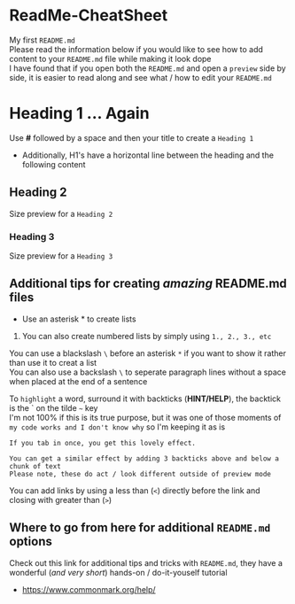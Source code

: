 # ReadMe-CheatSheet

My first `README.md`\
Please read the information below if you would like to see how to add content to your `README.md` file while making it look dope\
I have found that if you open both the `README.md` and open a `preview` side by side, it is easier to read along and see what / how to edit your `README.md`

# Heading 1 ... Again
Use **#** followed by a space and then your title to create a `Heading 1`

* Additionally, H1's have a horizontal line between the heading and the following content

## Heading 2

Size preview for a `Heading 2`

### Heading 3

Size preview for a `Heading 3`

## Additional tips for creating *amazing* README.md files

* Use an asterisk \* to create lists

1. You can also create numbered lists by simply using `1., 2., 3., etc`

You can use a blackslash `\` before an asterisk `*` if you want to show it rather than use it to creat a list\
You can also use a backslash `\` to seperate paragraph lines without a space when placed at the end of a sentence

To `highlight` a word, surround it with backticks (**HINT/HELP**), the backtick is the \` on the tilde `~` key\
I'm not 100% if this is its true purpose, but it was one of those moments of `my code works and I don't know why` so I'm keeping it as is

    If you tab in once, you get this lovely effect.

```
You can get a similar effect by adding 3 backticks above and below a chunk of text
Please note, these do act / look different outside of preview mode
```

You can add links by using a less than (`<`) directly before the link and closing with greater than (`>`)

## Where to go from here for additional `README.md` options
Check out this link for additional tips and tricks with `README.md`, they have a wonderful (*and very short*) hands-on / do-it-youself tutorial
* <https://www.commonmark.org/help/>